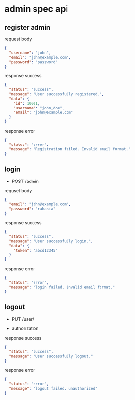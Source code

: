 # admin spec api

## register admin

request body

```json
{
  "username": "john",
  "email": "john@example.com",
  "password": "password"
}
```
response success

```json
{
  "status": "success",
  "message": "User successfully registered.",
  "data": {
    "id": 10001,
    "username": "john_doe",
    "email": "john@example.com"
  }
}
```

response error

```json
{
  "status": "error",
  "message": "Registration failed. Invalid email format."
}
```

## login

- POST /admin

requset body

```json
{
  "email": "john@example.com",
  "password": "rahasia"
}
```

response success

```json
{
  "status": "success",
  "message": "User successfully login.",
  "data": {
    "token": "abcd12345"
  }
}
```

response error

```json
{
  "status": "error",
  "message": "login failed. Invalid email format."
}
```


## logout

- PUT /user/

- authorization

response success

```json
{
  "status": "success",
  "message": "User successfully logout."
}
```

response error

```json
{
  "status": "error",
  "message": "logout failed. unauthorized"
}
```
